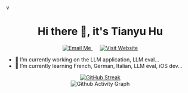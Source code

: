v<div align="center">
# Hi there 👋, it's Tianyu Hu
</div>

<div align="center">
  <a href="mailto:tyrionhuu@gmail.com" style="margin-right: 20px;">
    <img src="https://img.shields.io/badge/Email-Me-blue" alt="Email Me"/>
  </a>
  <a href="https://tyrionhuu.github.io">
    <img src="https://img.shields.io/badge/Website-Visit-brightgreen" alt="Visit Website"/>
  </a>
</div>

- 🔭 I’m currently working on the LLM application, LLM eval… 
- 🌱 I’m currently learning French, German, Italian, LLM eval, iOS dev…

<div align="center">
  <a href="https://git.io/streak-stats">
    <img src="https://github-readme-streak-stats-two-gules.vercel.app/?user=tyrionhuu" alt="GitHub Streak"/>
  </a>
</div>


<div align="center">
  <img src="https://activity-graph-pearl.vercel.app/graph?username=tyrionhuu&custom_title=Tianyu%20Hu's%20Github%20Activity&hide_border=true&theme=github-compact" alt="Github Activity Graph"/>
</div>
